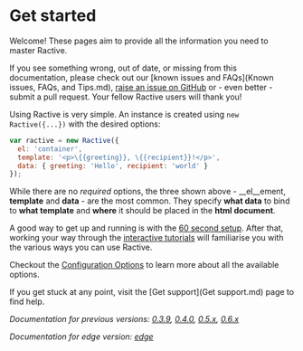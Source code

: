 # Get started


Welcome! These pages aim to provide all the information you need to master Ractive.

If you see something wrong, out of date, or missing from this documentation, please check out our [known issues and FAQs](Known issues, FAQs, and Tips.md), [raise an issue on GitHub](https://github.com/ractivejs/docs.ractivejs.org/issues) or - even better - submit a pull request. Your fellow Ractive users will thank you!

Using Ractive is very simple. An instance is created using `new Ractive({...})`
with the desired options:

```js
var ractive = new Ractive({
  el: 'container',
  template: '<p>\{{greeting}}, \{{recipient}}!</p>',
  data: { greeting: 'Hello', recipient: 'world' }
});
```

While there are no _required_ options, the three shown above - __el__ement, __template__ and __data__ - are the most common. They specify __what data__ to bind to __what template__ and __where__ it should be placed
in the __html document__.

A good way to get up and running is with the [60 second setup](http://ractivejs.org/60-second-setup). After that, working your way through the [interactive tutorials](http://learn.ractivejs.org) will familiarise you with the various ways you can use Ractive.

Checkout the [Configuration Options](Options.md) to learn more about
all the available options.

If you get stuck at any point, visit the [Get support](Get support.md) page to find help.

*Documentation for previous versions: [0.3.9](../0.3.9), [0.4.0](../0.4.0), [0.5.x](../0.5), [0.6.x](../0.6)*

*Documentation for edge version: [edge](../edge)*
